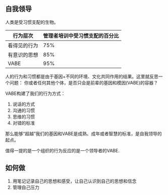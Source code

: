 ## 自我领导
人类是受习惯支配的生物。

|   行为层次   | 管理者培训中受习惯支配的百分比 |
| ------------ | ------------------------------ |
| 看得见的行为 | 75%                            |
| 有意识的思想 | 85%                            |
| VABE         | 95%                            |

人的行为和习惯都是由于基因+不同的环境、文化共同作用的结果。这里就反思一个问题： 你或者任何其他个体，是否只会是前辈的基因和模因(VABE)的容器？

VABE构建了我们的行为方式：
1. 说话的方式
2. 沟通的习惯
3. 思维的习惯
4. 对错的标准

那么能够“超越”我们的基因和VABE是成熟、成年或者智慧的标准，是自我领导的起点。

值得一提的是一个组织的行为反应的是一个领导者的VABE.

## 如何做
1. 用笔记记录自己的思想和感受，让自己认识到自己的思想和信念
2. 管理自己压力
